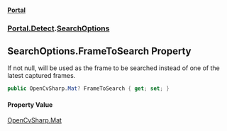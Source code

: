 #### [Portal](index.md 'index')
### [Portal.Detect](Portal.Detect.md 'Portal.Detect').[SearchOptions](SearchOptions.md 'Portal.Detect.SearchOptions')

## SearchOptions.FrameToSearch Property

If not null, will be used as the frame to be searched instead of one of the latest captured frames.

```csharp
public OpenCvSharp.Mat? FrameToSearch { get; set; }
```

#### Property Value
[OpenCvSharp.Mat](https://docs.microsoft.com/en-us/dotnet/api/OpenCvSharp.Mat 'OpenCvSharp.Mat')
